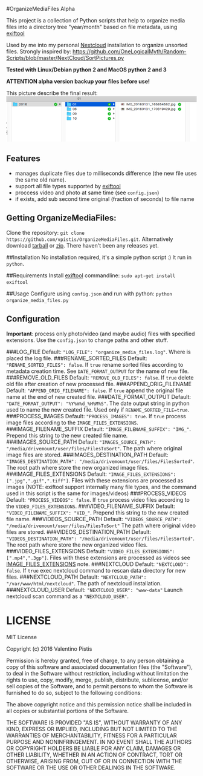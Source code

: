 #OrganizeMediaFiles Alpha

This project is a collection of Python scripts that help to organize media
files into a directory tree "year/month" based on file metadata, using [exiftool](http://www.sno.phy.queensu.ca/~phil/exiftool/)

Used by me into my personal [Nextcloud](https://www.nextcloud.com) installation to organize unsorted files.
Strongly inspired by: https://github.com/OneLogicalMyth/Random-Scripts/blob/master/NextCloud/SortPictures.py

**Tested with Linux/Debian python 2 and MacOS python 2 and 3**

**ATTENTION alpha version backup your files before use!**

This picture describe the final result:
![final result](final_result.png)

## Features
+ manages duplicate files due to milliseconds difference (the new file uses the same old name).
+ support all file types supported by [exiftool](http://www.sno.phy.queensu.ca/~phil/exiftool/)
+ proccess video and photo at same time (see `config.json`)
+ if exists, add sub second time original (fraction of seconds) to file name

## Getting OrganizeMediaFiles:
Clone the repository: `git clone https://github.com/vpistis/OrganizeMediaFiles.git`.
Alternatively download [tarball](https://github.com/vpistis/OrganizeMediaFiles/tarball/master) or [zip](https://github.com/vpistis/OrganizeMediaFiles/archive/master.zip). There haven't been any releases yet.

##Installation
No installation required, it's a simple python script :) It run in `python`.

##Requirements
Install [exiftool](http://www.sno.phy.queensu.ca/~phil/exiftool/) commandline:
`sudo apt-get install exiftool`

##Usage
Configure using `config.json` and run with python:
`python organize_media_files.py`

## Configuration
**Important**: process only photo/video (and maybe audio) files with specified extensions.
Use the `config.json` to change paths and other stuff.

###LOG_FILE
Default: `"LOG_FILE": "organize_media_files.log"`.
Where is placed the log file.
###RENAME_SORTED_FILES
Default: `"RENAME_SORTED_FILES": false`.
If `true` rename sorted files according to metadata creation time.
See `DATE_FORMAT_OUTPUT` for the name of new file.
###REMOVE_OLD_FILES
Default: `"REMOVE_OLD_FILES": false`.
If `true` delete old file after creation of new processed file.
###APPEND_ORIG_FILENAME
Default: `"APPEND_ORIG_FILENAME": false`.
If `true` append the original file name at the end of new created file.
###DATE_FORMAT_OUTPUT
Default: `"DATE_FORMAT_OUTPUT": "%Y%m%d_%H%M%S"`.
The date output string in python used to name the new created file.
Used only if `RENAME_SORTED_FILE=true`.
###PROCESS_IMAGES
Default: `"PROCESS_IMAGES": true`.
If `true` process image files according to the `IMAGE_FILES_EXTENSIONS`.
###IMAGE_FILENAME_SUFFIX
Default: `"IMAGE_FILENAME_SUFFIX": "IMG_"`.
Prepend this string to the new created file name.
###IMAGES_SOURCE_PATH
Default: `"IMAGES_SOURCE_PATH": "/media/drivemount/user/files/FilesToSort"`.
The path where original image files are stored.
###IMAGES_DESTINATION_PATH
Default: `"IMAGES_DESTINATION_PATH": "/media/drivemount/user/files/FilesSorted"`.
The root path where store the new organized image files.
###IMAGE_FILES_EXTENSIONS
Default: `"IMAGE_FILES_EXTENSIONS": [".jpg",".gif",".tiff"]`.
Files with these extensions are processed as images (NOTE: exiftool support internally many file types, and the command used in this script is the same for images/videos)
###PROCESS_VIDEOS
Default: `"PROCESS_VIDEOS": false`.
If `true` process video files according to the `VIDEO_FILES_EXTENSIONS`.
###VIDEO_FILENAME_SUFFIX
Default: `"VIDEO_FILENAME_SUFFIX": "VID_"`.
Prepend this string to the new created file name.
###VIDEOS_SOURCE_PATH
Default: `"VIDEOS_SOURCE_PATH": "/media/drivemount/user/files/FilesToSort"`
The path where original video files are stored.
###VIDEOS_DESTINATION_PATH
Default: `"VIDEOS_DESTINATION_PATH": "/media/drivemount/user/files/FilesSorted"`.
The root path where store the new organized video files.
###VIDEO_FILES_EXTENSIONS
Default: `"VIDEO_FILES_EXTENSIONS": [".mp4",".3gp"]`.
Files with these extensions are processed as videos see [IMAGE_FILES_EXTENSIONS](#image_files_extensions) note.
###NEXTCLOUD
Default: `"NEXTCLOUD": false`.
If `true` exec nextcloud command to rescan data directory for new files.
###NEXTCLOUD_PATH
Default: `"NEXTCLOUD_PATH": "/var/www/html/nextcloud"`.
The path of nextcloud installation.
###NEXTCLOUD_USER
Default: `"NEXTCLOUD_USER": "www-data"`
Launch nextcloud scan command as a `"NEXTCLOUD_USER"`.
# LICENSE
MIT License

Copyright (c) 2016 Valentino Pistis

Permission is hereby granted, free of charge, to any person obtaining a copy
of this software and associated documentation files (the "Software"), to deal
in the Software without restriction, including without limitation the rights
to use, copy, modify, merge, publish, distribute, sublicense, and/or sell
copies of the Software, and to permit persons to whom the Software is
furnished to do so, subject to the following conditions:

The above copyright notice and this permission notice shall be included in all
copies or substantial portions of the Software.

THE SOFTWARE IS PROVIDED "AS IS", WITHOUT WARRANTY OF ANY KIND, EXPRESS OR
IMPLIED, INCLUDING BUT NOT LIMITED TO THE WARRANTIES OF MERCHANTABILITY,
FITNESS FOR A PARTICULAR PURPOSE AND NONINFRINGEMENT. IN NO EVENT SHALL THE
AUTHORS OR COPYRIGHT HOLDERS BE LIABLE FOR ANY CLAIM, DAMAGES OR OTHER
LIABILITY, WHETHER IN AN ACTION OF CONTRACT, TORT OR OTHERWISE, ARISING FROM,
OUT OF OR IN CONNECTION WITH THE SOFTWARE OR THE USE OR OTHER DEALINGS IN THE
SOFTWARE.

